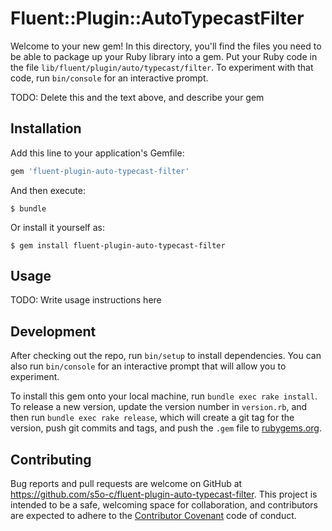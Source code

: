 # Fluent::Plugin::AutoTypecastFilter

Welcome to your new gem! In this directory, you'll find the files you need to be able to package up your Ruby library into a gem. Put your Ruby code in the file `lib/fluent/plugin/auto/typecast/filter`. To experiment with that code, run `bin/console` for an interactive prompt.

TODO: Delete this and the text above, and describe your gem

## Installation

Add this line to your application's Gemfile:

```ruby
gem 'fluent-plugin-auto-typecast-filter'
```

And then execute:

    $ bundle

Or install it yourself as:

    $ gem install fluent-plugin-auto-typecast-filter

## Usage

TODO: Write usage instructions here

## Development

After checking out the repo, run `bin/setup` to install dependencies. You can also run `bin/console` for an interactive prompt that will allow you to experiment.

To install this gem onto your local machine, run `bundle exec rake install`. To release a new version, update the version number in `version.rb`, and then run `bundle exec rake release`, which will create a git tag for the version, push git commits and tags, and push the `.gem` file to [rubygems.org](https://rubygems.org).

## Contributing

Bug reports and pull requests are welcome on GitHub at https://github.com/s5o-c/fluent-plugin-auto-typecast-filter. This project is intended to be a safe, welcoming space for collaboration, and contributors are expected to adhere to the [Contributor Covenant](http://contributor-covenant.org) code of conduct.
